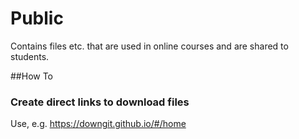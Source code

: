 # Public
Contains files etc. that are used in online courses and are shared to students.

##How To
### Create direct links to download files
Use, e.g. https://downgit.github.io/#/home
